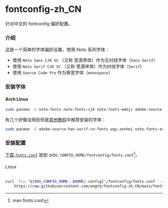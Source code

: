# fontconfig-zh_CN

针对中文的 fontconfig 偏好配置。

### 介绍

这是一个简单的字体偏好设置，使用 Noto 系列字体：

- 使用 `Noto Sans CJK SC` （又称 思源黑体）作为无衬线字体（`Sans-Serif`）
- 使用 `Noto Serif CJK SC` （又称 思源宋体）作为衬线字体（`Serif`）
- 使用 `Source Code Pro` 作为等宽字体（`monospace`）

### 安装字体

#### Arch Linux
```sh
sudo pacman -S noto-fonts noto-fonts-cjk noto-fonts-emoji adobe-source-code-pro-fonts
```

有几个好像没用到但是[其他教程](https://arch.icekylin.online/guide/rookie/desktop-env-and-app.html#_6-%E5%AE%89%E8%A3%85%E5%9F%BA%E7%A1%80%E5%8A%9F%E8%83%BD%E5%8C%85)中推荐安装的字体：
```sh
sudo pacman -S adobe-source-han-serif-cn-fonts wqy-zenhei noto-fonts-extra 
```

### 安装配置

[下载 `fonts.conf`](https://raw.githubusercontent.com/wngtk/fontconfig-zh_CN/main/fonts.conf) 放到 `$XDG_CONFIG_HOME/fontconfig/fonts.conf`[^fonts.conf]。

###### Linux
```sh
curl -fLo "${XDG_CONFIG_HOME:-$HOME/.config}"/fontconfig/fonts.conf --create-dirs \
    https://raw.githubusercontent.com/wngtk/fontconfig-zh_CN/main/fonts.conf
```

[^fonts.conf]: man fonts.conf

